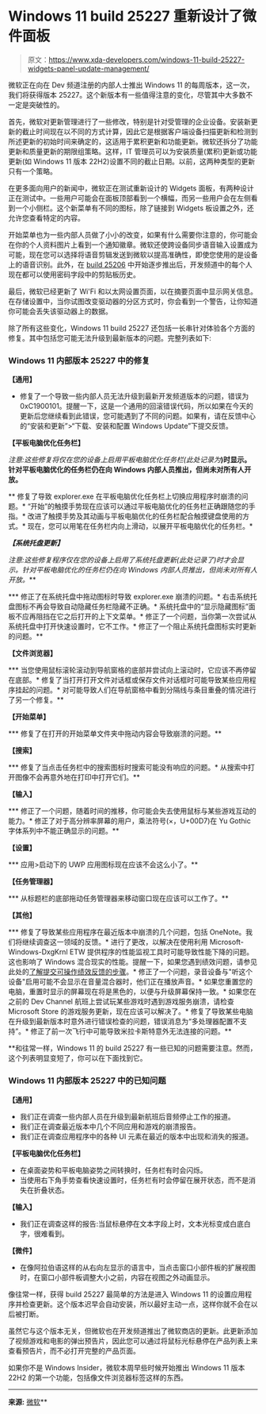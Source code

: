 # Windows 11 build 25227 重新设计了微件面板

> 原文：<https://www.xda-developers.com/windows-11-build-25227-widgets-panel-update-management/>

微软正在向在 Dev 频道注册的内部人士推出 Windows 11 的每周版本，这一次，我们将获得版本 25227。这个新版本有一些值得注意的变化，尽管其中大多数不一定是突破性的。

首先，微软对更新管理进行了一些修改，特别是针对受管理的企业设备。安装新更新的截止时间现在以不同的方式计算，因此它是根据客户端设备扫描更新和检测到所述更新的初始时间来确定的，这适用于累积更新和功能更新。微软还拆分了功能更新和质量更新的期限组策略。这样，IT 管理员可以为安装质量(累积)更新或功能更新(如 Windows 11 版本 22H2)设置不同的截止日期。以前，这两种类型的更新只有一个策略。

在更多面向用户的新闻中，微软正在测试重新设计的 Widgets 面板，有两种设计正在测试中。一些用户可能会在面板顶部看到一个横幅，而另一些用户会在左侧看到一个小侧栏。这个新菜单有不同的图标，除了链接到 Widgets 板设置之外，还允许您查看特定的内容。

开始菜单也为一些内部人员做了小小的改变，如果有什么需要你注意的，你可能会在你的个人资料图片上看到一个通知徽章。微软还使跨设备同步语音输入设置成为可能，现在您可以选择将语音剪辑发送到微软以提高准确性，即使您使用的是设备上的语音识别。此外，在 [build 25206](https://www.xda-developers.com/windows-11-build-25206-dev-channel/) 中开始逐步推出后，开发频道中的每个人现在都可以使用密码字段中的剪贴板历史。

最后，微软已经更新了 Wi'Fi 和以太网设置页面，以在摘要页面中显示网关信息。在存储设置中，当你试图改变驱动器的分区方式时，你会看到一个警告，让你知道你可能会丢失该驱动器上的数据。

除了所有这些变化，Windows 11 build 25227 还包括一长串针对体验各个方面的修复。其中包括您可能无法升级到最新版本的问题。完整列表如下:

### Windows 11 内部版本 25227 中的修复

**【通用】**

*   修复了一个导致一些内部人员无法升级到最新开发频道版本的问题，错误为 0xC1900101。提醒一下，这是一个通用的回滚错误代码，所以如果在今天的更新后您继续看到此错误，您可能遇到了不同的问题。如果有，请在反馈中心的“安装和更新”>“下载、安装和配置 Windows Update”下提交反馈。

**【平板电脑优化任务栏】**

*注意:这些修复将仅在您的设备上启用平板电脑优化任务栏(此处记录为*[](https://blogs.windows.com/windows-insider/2022/09/08/announcing-windows-11-insider-preview-build-25197/)**)时显示。针对平板电脑优化的任务栏仍在向 Windows 内部人员推出，但尚未对所有人开放。**

**   修复了导致 explorer.exe 在平板电脑优化任务栏上切换应用程序时崩溃的问题。*   “开始”的触摸手势现在应该可以通过平板电脑优化的任务栏正确跟随您的手指。*   改进了触摸手势及其动画与平板电脑优化的任务栏配合触摸键盘使用的方式。*   现在，您可以用笔在任务栏内向上滑动，以展开平板电脑优化的任务栏。*

***【系统托盘更新】***

**注意:这些修复程序仅在您的设备上启用了系统托盘更新(此处记录了*[](https://blogs.windows.com/windows-insider/2022/09/08/announcing-windows-11-insider-preview-build-25197/)**)时才会显示。针对平板电脑优化的任务栏仍在向 Windows 内部人员推出，但尚未对所有人开放。***

***   修正了在系统托盘中拖动图标时导致 explorer.exe 崩溃的问题。*   右击系统托盘图标不再会导致自动隐藏任务栏隐藏不正确。*   系统托盘中的“显示隐藏图标”面板不应再阻挡在它之后打开的上下文菜单。*   修正了一个问题，当你第一次尝试从系统托盘中打开快速设置时，它不工作。*   修正了一个阻止系统托盘图标实时更新的问题。**

****【文件浏览器】****

***   当您使用鼠标滚轮滚动到导航窗格的底部并尝试向上滚动时，它应该不再停留在底部。*   修复了当打开打开文件对话框或保存文件对话框时可能导致某些应用程序挂起的问题。*   对可能导致人们在导航窗格中看到分隔线与条目重叠的情况进行了另一个修复。**

****【开始菜单】****

***   修复了在打开的开始菜单文件夹中拖动内容会导致崩溃的问题。**

****【搜索】****

***   修复了当点击任务栏中的搜索图标时搜索可能没有响应的问题。*   从搜索中打开图像不会再意外地在打印中打开它们。**

****【输入】****

***   修正了一个问题，随着时间的推移，你可能会失去使用鼠标与某些游戏互动的能力。*   修正了对于高分辨率屏幕的用户，乘法符号(×，U+00D7)在 Yu Gothic 字体系列中不能正确显示的问题。**

****【设置】****

***   应用>启动下的 UWP 应用图标现在应该不会这么小了。**

****【任务管理器】****

***   从标题栏的底部拖动任务管理器来移动窗口现在应该可以工作了。**

****【其他】****

***   修复了导致某些应用程序在最近版本中崩溃的几个问题，包括 OneNote。我们将继续调查这一领域的反馈。*   进行了更改，以解决在使用利用 Microsoft-Windows-DxgKrnl ETW 提供程序的性能监视工具时可能导致性能下降的问题。这也影响了 Windows 混合现实的性能。提醒一下，如果您遇到绩效问题，请参见此处的[了解提交可操作绩效反馈的步骤](https://learn.microsoft.com/windows-insider/feedback-categories#performance)。*   修正了一个问题，录音设备与"听这个设备"启用可能不会显示在音量混合器时，他们正在播放声音。*   如果您重置您的电脑，重置时显示的屏幕现在将是黑色的，以便与升级屏幕保持一致。*   如果您在之前的 Dev Channel 航班上尝试玩某些游戏时遇到游戏服务崩溃，请检查 Microsoft Store 的游戏服务更新，现在应该可以解决了。*   修复了导致某些电脑在升级到最新版本时意外进行错误检查的问题，错误消息为“多处理器配置不支持”。*   修正了前一次飞行中可能导致米拉卡斯特意外无法连接的问题。**

 **和往常一样，Windows 11 的 build 25227 有一些已知的问题需要注意。然而，这个列表明显变短了，你可以在下面找到它。

### Windows 11 内部版本 25227 中的已知问题

**【通用】**

*   我们正在调查一些内部人员在升级到最新航班后音频停止工作的报道。
*   我们正在调查最近版本中几个不同应用和游戏的崩溃报告。
*   我们正在调查应用程序中的各种 UI 元素在最近的版本中出现和消失的报道。

**【平板电脑优化任务栏】**

*   在桌面姿势和平板电脑姿势之间转换时，任务栏有时会闪烁。
*   当使用右下角手势查看快速设置时，任务栏有时会停留在展开状态，而不是消失在折叠状态。

**【输入】**

*   我们正在调查这样的报告:当鼠标悬停在文本字段上时，文本光标变成白底白字，很难看到。

**【微件】**

*   在像阿拉伯语这样的从右向左显示的语言中，当点击窗口小部件板的扩展视图时，在窗口小部件板调整大小之前，内容在视图之外动画显示。

像往常一样，获得 build 25227 最简单的方法是进入 Windows 11 的设置应用程序并检查更新。这个版本迟早会自动安装，所以最好主动一点，这样你就不会在以后被打断。

虽然它与这个版本无关，但微软也在开发频道推出了微软商店的更新。此更新添加了视频游戏和电影的弹出预告片，因此您可以通过将鼠标光标悬停在产品列表上来查看预告片，而不必打开完整的产品页面。

如果你不是 Windows Insider，微软本周早些时候开始推出 Windows 11 版本 22H2 的第一个功能，包括像文件浏览器标签这样的东西。

* * *

**来源:** [微软](https://blogs.windows.com/windows-insider/2022/10/19/announcing-windows-11-insider-preview-build-25227/)**